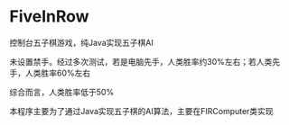 # FiveInRow
控制台五子棋游戏，纯Java实现五子棋AI

未设置禁手。经过多次测试，若是电脑先手，人类胜率约30%左右；若人类先手，人类胜率60%左右

综合而言，人类胜率低于50%

本程序主要为了通过Java实现五子棋的AI算法，主要在FIRComputer类实现
